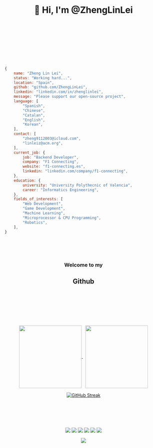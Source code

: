 <br><br><br> 
<h1 align="center">
	<p>👋 Hi, I'm @ZhengLinLei</p>
	<br><br>
</h1>
<br><br>

```js
{
	name: "Zheng Lin Lei",
	status: "Working hard...",
	location: "Spain",
	github: "github.com/ZhengLinLei",
	linkedin: "linkedin.com/in/zhenglinlei",
	message: "Please support our open-source project",
	language: [
		"Spanish",
		"Chinese",
		"Catalan",
		"English",
		"Korean",
  	],
	contact: [
		"zheng9112003@icloud.com",
		"linleiz@acm.org",
	],
	current_job: {
		job: "Backend Developer",
		company: "F1 Connecting",
		website: "f1-connecting.es",
		linkedin: "linkedin.com/company/f1-connecting",
	},
	education: {
		university: "University Polythecnic of Valencia",
		career: "Informatics Engineering",
	},
	fields_of_interests: [
		"Web Development",
		"Game Development",
		"Machine Learning",
		"Microprocessor & CPU Programming",
		"Robotics",
	],
}

```
<br><br><br> 
<h3 align="center">Welcome to my</h3>
<h2 align="center">
	<p>Github</p>
	<br>
</h2>
<br><br><br>
<p align="center">
	<a href="https://github.com/ZhengLinLei">
		<img height=200 align="center" src="https://github-readme-stats.vercel.app/api?username=ZhengLinLei&include_all_commits=true" />
	</a> &nbsp;
	<a href="https://github.com/ZhengLinLei">
		<img height=200 align="center" src="https://github-readme-stats.vercel.app/api/top-langs?username=ZhengLinLei&layout=compact&langs_count=8&card_width=320" />
	</a>
</p>
<p align="center">
	<a href="https://github.com/ZhengLinLei">
		<img src="https://streak-stats.demolab.com?user=ZhengLinLei&hide_border=true&date_format=M%20j%5B%2C%20Y%5D" alt="GitHub Streak" />
	</a>
</p>

<br><br><br>
<h2></h2>
<p align="center">
	<img src="https://img.shields.io/badge/C-00599C?style=for-the-badge&logo=c&logoColor=white">
	<img src="https://img.shields.io/badge/JavaScript-323330?style=for-the-badge&logo=javascript&logoColor=F7DF1E">
	<img src="https://img.shields.io/badge/PHP-777BB4?style=for-the-badge&logo=php&logoColor=white">
	<img src="https://img.shields.io/badge/Python-FFD43B?style=for-the-badge&logo=python&logoColor=blue">
	<img src="https://img.shields.io/badge/TypeScript-007ACC?style=for-the-badge&logo=typescript&logoColor=white">
	<img src="https://img.shields.io/badge/espressif-E7352C?style=for-the-badge&logo=espressif&logoColor=white">
	<imf src="https://img.shields.io/badge/GIT-E44C30?style=for-the-badge&logo=git&logoColor=white">
</p>
<p align="center">
	<img src="https://hits.seeyoufarm.com/api/count/incr/badge.svg?url=https%3A%2F%2Fgithub.com%2FZhengLinLei1212%2Fhit-counter">
</p>

